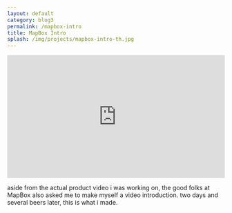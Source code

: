 ```yaml
---
layout: default
category: blog3
permalink: /mapbox-intro
title: MapBox Intro
splash: /img/projects/mapbox-intro-th.jpg
---
```


<div class='vid-frame' style="width: 100%; height: 0px; padding-bottom:56.25%; position:relative;">
<iframe src="http://player.vimeo.com/video/59695294" width="100%" height="100%" style="position:absolute" frameborder="0" webkitAllowFullScreen="webkitAllowFullScreen" mozallowfullscreen="mozallowfullscreen" allowFullScreen="allowFullScreen"> </iframe>
</div>

aside from the actual product video i was working on, the good folks at MapBox also asked me to make myself a video introduction. two days and several beers later, this is what i made.